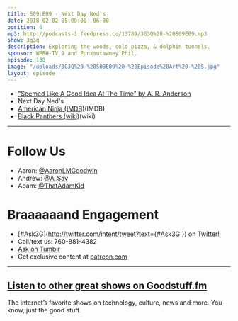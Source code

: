 ```yaml
---
title: S09:E09 - Next Day Ned's
date: 2018-02-02 05:00:00 -06:00
position: 6
mp3: http://podcasts-1.feedpress.co/13789/3G3Q%20-%20S09E09.mp3
show: 3g3q
description: Exploring the woods, cold pizza, & dolphin tunnels.
sponsor: WPBH-TV 9 and Punxsutawney Phil.
episode: 138
image: "/uploads/3G3Q%20-%20S09E09%20-%20Episode%20Art%20-%20S.jpg"
layout: episode
---
```


- ["Seemed Like A Good Idea At The Time" by A. R. Anderson](https://docs.google.com/document/d/1ytMifNuYr3kIgYnp_7wtU4aQE6fyUzYL5I6visgT2v0/edit?usp=docslist_api)
- Next Day Ned's
- [American Ninja (IMDB)](http://www.imdb.com/title/tt0088708/)(IMDB)
- [Black Panthers (wiki)](http://en.wikipedia.org/wiki/Black_Panther_Party)(wiki) 

***
# Follow Us
* Aaron: [@AaronLMGoodwin](http://twitter.com/aaronlmgoodwin)
* Andrew: [@A_Sav](http://twitter.com/a_sav)
* Adam: [@ThatAdamKid](http://twitter.com/thatadamkid)

# Braaaaaand Engagement
* [#Ask3G](http://twitter.com/intent/tweet?text={#Ask3G }) on Twitter!
* Call/text us: 760-881-4382
* [Ask on Tumblr](http://3g3q.co/ask)
* Get exclusive content at [patreon.com](http://www.patreon.com/3g3q)

***

## [Listen to other great shows on Goodstuff.fm](http://goodstuff.fm/)
The internet’s favorite shows on technology, culture, news and more. You know, just the good stuff.
